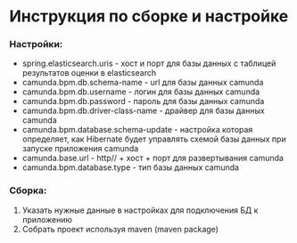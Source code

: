 # Инструкция по сборке и настройке

### Настройки:
- spring.elasticsearch.uris - хост и порт для базы данных с таблицей результатов оценки в elasticsearch
- camunda.bpm.db.schema-name - url для базы данных camunda
- camunda.bpm.db.username - логин для базы данных camunda
- camunda.bpm.db.password - пароль для базы данных camunda
- camunda.bpm.db.driver-class-name - драйвер для базы данных camunda
- camunda.bpm.database.schema-update - настройка которая определяет, как Hibernate будет управлять схемой базы данных при запуске приложения camunda
- camunda.base.url - http// + хост + порт для развертывания camunda
- camunda.bpm.database.type - тип базы данных camunda

### Сборка:
1) Указать нужные данные в настройках для подключения БД к приложению
2) Собрать проект используя maven (maven package)